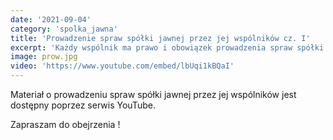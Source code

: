 ```yaml
---
date: '2021-09-04'
category: 'spolka_jawna'
title: 'Prowadzenie spraw spółki jawnej przez jej wspólników cz. I'
excerpt: 'Każdy wspólnik ma prawo i obowiązek prowadzenia spraw spółki.'
image: prow.jpg
video: 'https://www.youtube.com/embed/lbUqi1kBQaI'
---
```



Materiał o prowadzeniu spraw spółki jawnej przez jej wspólników jest dostępny poprzez serwis YouTube. 

Zapraszam do obejrzenia !

